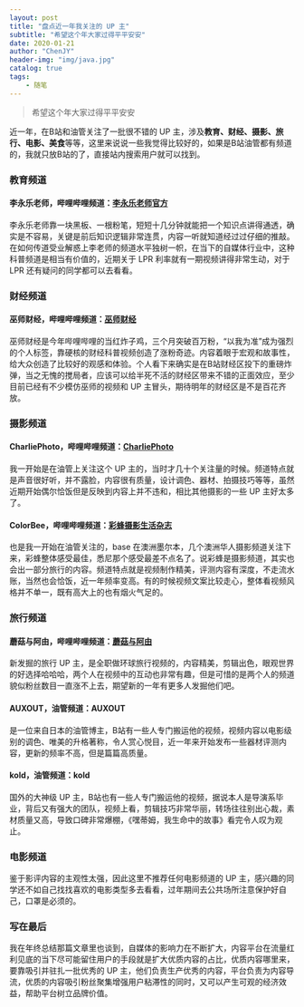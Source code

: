 ```yaml
---
layout: post
title: "盘点近一年我关注的 UP 主"
subtitle: "希望这个年大家过得平平安安"
date: 2020-01-21
author: "ChenJY"
header-img: "img/java.jpg"
catalog: true
tags: 
    - 随笔
---
```


> 希望这个年大家过得平平安安

近一年，在B站和油管关注了一批很不错的 UP 主，涉及**教育、财经、摄影、旅行、电影、美食**等等，这里来说说一些我觉得比较好的，如果是B站油管都有频道的，我就只放B站的了，直接站内搜索用户就可以找到。

### 教育频道

#### 李永乐老师，哔哩哔哩频道：[李永乐老师官方](https://space.bilibili.com/9458053?from=search&seid=3299574617021498465)

李永乐老师靠一块黑板、一根粉笔，短短十几分钟就能把一个知识点讲得通透，确实是不容易，关键是前后知识逻辑非常连贯，内容一听就知道经过过仔细的推敲。在如何传道受业解惑上李老师的频道水平独树一帜，在当下的自媒体行业中，这种科普频道是相当有价值的，近期关于 LPR 利率就有一期视频讲得非常生动，对于 LPR 还有疑问的同学都可以去看看。

### 财经频道

#### 巫师财经，哔哩哔哩频道：[巫师财经](https://space.bilibili.com/472747194?from=search&seid=3299574617021498465)

巫师财经是今年哔哩哔哩的当红炸子鸡，三个月突破百万粉，“以我为准”成为强烈的个人标签，靠硬核的财经科普视频创造了涨粉奇迹。内容着眼于宏观和故事性，给大众创造了比较好的观感和体验。个人看下来确实是在B站财经区投下的重磅炸弹，当之无愧的搅局者，应该可以给半死不活的财经区带来不错的正面效应，至少目前已经有不少模仿巫师的视频和 UP 主冒头，期待明年的财经区是不是百花齐放。

### 摄影频道

#### CharliePhoto，哔哩哔哩频道：[CharliePhoto](https://space.bilibili.com/184190239/)

我一开始是在油管上关注这个 UP 主的，当时才几十个关注量的时候。频道特点就是声音很好听，并不露脸，内容很有质量，设计调色、器材、拍摄技巧等等，虽然近期开始偶尔恰饭但是反映到内容上并不违和，相比其他摄影的一些 UP 主好太多了。

#### ColorBee，哔哩哔哩频道：[彩蜂摄影生活杂志](https://space.bilibili.com/318355178/)

也是我一开始在油管关注的，base 在澳洲墨尔本，几个澳洲华人摄影频道关注下来，彩蜂整体感受最佳，悉尼那个感受最差不点名了。说彩蜂是摄影频道，其实也会出一部分旅行的内容。频道特点就是视频制作精美，评测内容有深度，不走流水账，当然也会恰饭，近一年频率变高。有的时候视频文案比较走心，整体看视频风格并不单一，既有高大上的也有烟火气足的。

### 旅行频道

#### 蘑菇与阿由，哔哩哔哩频道：[蘑菇与阿由](https://space.bilibili.com/164657460/)

新发掘的旅行 UP 主，是全职做环球旅行视频的，内容精美，剪辑出色，眼观世界的好选择哈哈哈，两个人在视频中的互动也非常有趣，但是可惜的是两个人的频道貌似粉丝数目一直涨不上去，期望新的一年有更多人发掘他们吧。

#### AUXOUT，油管频道：AUXOUT

是一位来自日本的油管博主，B站有一些人专门搬运他的视频，视频内容以电影级别的调色、唯美的升格著称，令人赏心悦目，近一年来开始发布一些器材评测内容，更新的频率不高，但是篇篇高质量。

#### kold，油管频道：kold

国外的大神级 UP 主，B站也有一些人专门搬运他的视频，据说本人是导演系毕业，背后又有强大的团队，视频上看，剪辑技巧非常华丽，转场往往别出心裁，素材质量又高，导致口碑非常爆棚，《嘿蒂姆，我生命中的故事》看完令人叹为观止。

### 电影频道

鉴于影评内容的主观性太强，因此这里不推荐任何电影频道的 UP 主，感兴趣的同学还不如自己找找喜欢的电影类型多去看看，过年期间去公共场所注意保护好自己，口罩是必须的。

### 写在最后

我在年终总结那篇文章里也谈到，自媒体的影响力在不断扩大，内容平台在流量红利见底的当下尽可能留住用户的手段就是扩大优质内容的占比，优质内容哪里来，要靠吸引并驻扎一批优秀的 UP 主，他们负责生产优秀的内容，平台负责为内容导流，优质的内容吸引粉丝聚集增强用户粘滞性的同时，又可以产生可观的经济效益，帮助平台树立品牌价值。